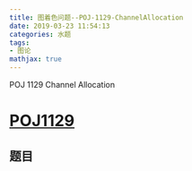 ```yaml
---
title: 图着色问题--POJ-1129-ChannelAllocation
date: 2019-03-23 11:54:13
categories: 水题
tags:
- 图论
mathjax: true
---
```


POJ 1129 Channel Allocation

<!-- more -->

# [POJ1129](http://poj.org/problem?id=1129)

## 题目

